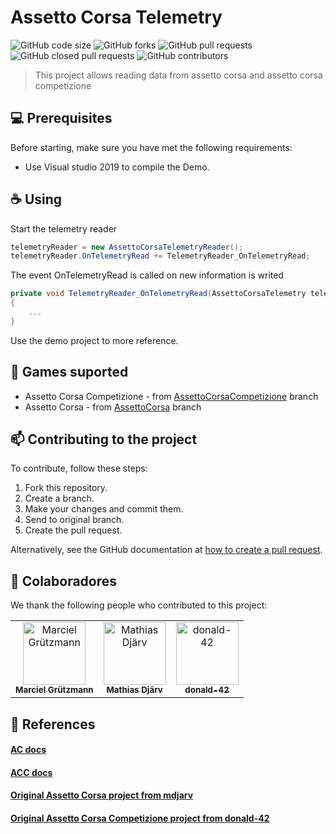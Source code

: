 # Assetto Corsa Telemetry

![GitHub code size](https://img.shields.io/github/languages/code-size/marciel032/AssettoCorsaTelemetry?style=for-the-badge)
![GitHub forks](https://img.shields.io/github/forks/marciel032/AssettoCorsaTelemetry?style=for-the-badge)
![GitHub pull requests](https://img.shields.io/github/issues-pr-raw/marciel032/AssettoCorsaTelemetry?style=for-the-badge)
![GitHub closed pull requests](https://img.shields.io/github/issues-pr-closed-raw/marciel032/AssettoCorsaTelemetry?style=for-the-badge)
![GitHub contributors](https://img.shields.io/github/contributors/marciel032/AssettoCorsaTelemetry?style=for-the-badge)


> This project allows reading data from assetto corsa and assetto corsa competizione


## 💻 Prerequisites

Before starting, make sure you have met the following requirements:
* Use Visual studio 2019 to compile the Demo.

## ☕ Using

Start the telemetry reader
```csharp
telemetryReader = new AssettoCorsaTelemetryReader();
telemetryReader.OnTelemetryRead += TelemetryReader_OnTelemetryRead;
```

The event OnTelemetryRead is called on new information is writed
```csharp
private void TelemetryReader_OnTelemetryRead(AssettoCorsaTelemetry telemetry)
{
    ...
}
```

Use the demo project to more reference.

## 💾 Games suported

* Assetto Corsa Competizione - from [AssettoCorsaCompetizione](https://github.com/Marciel032/AssettoCorsaTelemetry) branch
* Assetto Corsa - from [AssettoCorsa](https://github.com/Marciel032/AssettoCorsaTelemetry/tree/AssettoCorsa) branch


## 📫 Contributing to the project
To contribute, follow these steps:

1. Fork this repository.
2. Create a branch.
3. Make your changes and commit them.
4. Send to original branch.
5. Create the pull request.

Alternatively, see the GitHub documentation at [how to create a pull request](https://help.github.com/en/github/collaborating-with-issues-and-pull-requests/creating-a-pull-request).


## 🤝 Colaboradores

We thank the following people who contributed to this project:

<table>
  <tr>
    <td align="center">
      <a href="https://github.com/Marciel032">
        <img src="https://avatars3.githubusercontent.com/Marciel032" width="100px;" alt="Marciel Grützmann"/><br>
        <sub>
          <b>Marciel Grützmann</b>
        </sub>
      </a>
    </td>   
    <td align="center">
      <a href="https://github.com/mdjarv">
        <img src="https://avatars3.githubusercontent.com/mdjarv" width="100px;" alt="Mathias Djärv"/><br>
        <sub>
          <b>Mathias Djärv</b>
        </sub>
      </a>
    </td>
    <td align="center">
      <a href="https://github.com/donald-42">
        <img src="https://avatars3.githubusercontent.com/donald-42" width="100px;" alt="donald-42"/><br>
        <sub>
          <b>donald-42</b>
        </sub>
      </a>
    </td>
  </tr>
</table>

## 📘 References 
#### [AC docs](https://www.assettocorsa.net/forum/index.php?threads/shared-memory-reference-25-05-2017.3352/)
#### [ACC docs](https://www.assettocorsa.net/forum/index.php?threads/acc-shared-memory-documentation.59965/)
#### [Original Assetto Corsa project from mdjarv](https://github.com/mdjarv/assettocorsasharedmemory)
#### [Original Assetto Corsa Competizione project from donald-42](https://github.com/donald-42/ACCsharedmemory)
